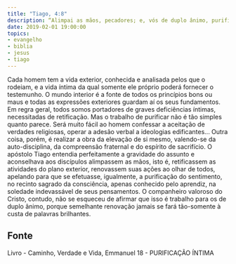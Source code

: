 ```yaml
---
title: "Tiago, 4:8"
description: “Alimpai as mãos, pecadores; e, vós de duplo ânimo, purificai os corações.” — (TIAGO, capítulo 4, versículo 8.)
date: 2019-02-01 19:00:00
topics: 
- evangelho
- biblia
- jesus
- tiago
---
```


Cada homem tem a vida exterior, conhecida e analisada pelos que o
rodeiam, e a vida íntima da qual somente ele próprio poderá fornecer o testemunho.
O mundo interior é a fonte de todos os princípios bons ou maus e todas as
expressões exteriores guardam aí os seus fundamentos.
Em regra geral, todos somos portadores de graves deficiências íntimas,
necessitadas de retificação.
Mas o trabalho de purificar não é tão simples quanto parece.
Será muito fácil ao homem confessar a aceitação de verdades religiosas,
operar a adesão verbal a ideologias edificantes... Outra coisa, porém, é realizar
a obra da elevação de si mesmo, valendo-se da auto-disciplina, da
compreensão fraternal e do espírito de sacrifício.
O apóstolo Tiago entendia perfeitamente a gravidade do assunto e
aconselhava aos discípulos alimpassem as mãos, isto é, retificassem as
atividades do plano exterior, renovassem suas ações ao olhar de todos,
apelando para que se efetuasse, igualmente, a purificação do sentimento, no
recinto sagrado da consciência, apenas conhecido pelo aprendiz, na soledade
indevassável de seus pensamentos. O companheiro valoroso do Cristo,
contudo, não se esqueceu de afirmar que isso é trabalho para os de duplo
ânimo, porque semelhante renovação jamais se fará tão-somente à custa de
palavras brilhantes.


## Fonte
Livro - Caminho, Verdade e Vida, Emmanuel
18 -  PURIFICAÇÃO ÍNTIMA
